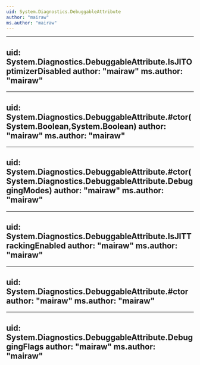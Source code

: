 ```yaml
---
uid: System.Diagnostics.DebuggableAttribute
author: "mairaw"
ms.author: "mairaw"
---
```


---
uid: System.Diagnostics.DebuggableAttribute.IsJITOptimizerDisabled
author: "mairaw"
ms.author: "mairaw"
---

---
uid: System.Diagnostics.DebuggableAttribute.#ctor(System.Boolean,System.Boolean)
author: "mairaw"
ms.author: "mairaw"
---

---
uid: System.Diagnostics.DebuggableAttribute.#ctor(System.Diagnostics.DebuggableAttribute.DebuggingModes)
author: "mairaw"
ms.author: "mairaw"
---

---
uid: System.Diagnostics.DebuggableAttribute.IsJITTrackingEnabled
author: "mairaw"
ms.author: "mairaw"
---

---
uid: System.Diagnostics.DebuggableAttribute.#ctor
author: "mairaw"
ms.author: "mairaw"
---

---
uid: System.Diagnostics.DebuggableAttribute.DebuggingFlags
author: "mairaw"
ms.author: "mairaw"
---
